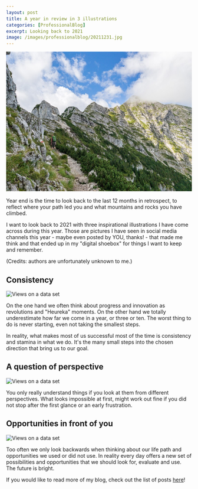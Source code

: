 ```yaml
---
layout: post
title: A year in review in 3 illustrations
categories: [ProfessionalBlog]
excerpt: Looking back to 2021
image: /images/professionalblog/20211231.jpg
---
```


![Jakob’s Professional blog](../images/professionalblog/20211231.jpg)

 Year end is the time to look back to the last 12 months in retrospect, to reflect where your path led you and what mountains and rocks you have climbed.

I want to look back to 2021 with three inspirational illustrations I have come across during this year. Those are pictures I have seen in social media channels this year - maybe even posted by YOU, thanks! - that made me think and that ended up in my "digital shoebox" for things I want to keep and remember.

(Credits: authors are unfortunately unknown to me.)

## Consistency

![Views on a data set](../images/professionalblog/20211231_1.jpg)

On the one hand we often think about progress and innovation as revolutions and "Heureka" moments. On the other hand we totally underestimate how far we come in a year, or three or ten. The worst thing to do is never starting, even not taking the smallest steps.

In reality, what makes most of us successful most of the time is consistency and stamina in what we do. It's the many small steps into the chosen direction that bring us to our goal.

## A question of perspective

![Views on a data set](../images/professionalblog/20211231_1.jpg)

You only really understand things if you look at them from different perspectives. What looks impossible at first, might work out fine if you did not stop after the first glance or an early frustration.

## Opportunities in front of you

![Views on a data set](../images/professionalblog/20211231_1.jpg)

Too often we only look backwards when thinking about our life path and opportunities we used or did not use. In reality every day offers a new set of possibilities and opportunities that we should look for, evaluate and use. The future is bright. 




If you would like to read more of my blog, check out the list of posts [here](../work#professional-blog)!